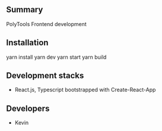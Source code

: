 ## Summary

PolyTools Frontend development

## Installation


yarn install
yarn dev
yarn start
yarn build


## Development stacks

* React.js, Typescript bootstrapped with Create-React-App

## Developers

* Kevin 